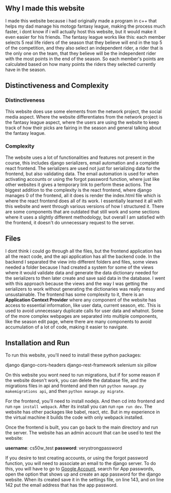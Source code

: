 ## Why I made this website
I made this website because i had originally made a program in c++ that helps my dad manage his motogp fantasy league, making the process much faster, i dont know if i will actually host this website, but it would make it even easier for his friends. The fantasy league works like this: each member selects 5 real life riders of the season that they believe will end in the top 5 of the competition, and they also select an independent rider, a rider that is the only one on the team, that they believe will be the independent rider with the most points in the end of the season. So each member's points are calculated based on how many points the riders they selected currently have in the season.

## Distinctiveness and Complexity
### Distinctiveness
This website does use some elements from the network project, the social media aspect. Where the website differentiates from the network project is the fantasy league aspect, where the users are using the website to keep track of how their picks are fairing in the season and general talking about the fantasy league.
### Complexity
The website uses a lot of functionalities and features not present in the course, this includes django serializers, email automation and a complete react frontend. The serializers are used not just for serializing data for the frontend, but also validating data. The email automation is used for when activating accounts or using the forgot password function, where just like other websites it gives a temporary link to perform these actions. The biggest addition to the complexity is the react frontend, where django manages 0 of the frontend, all it does is render the index.html file which is where the react frontend does all of its work. I essentially learned it all with this website and went through various versions of how I structured it. There are some components that are outdated that still work and some sections where it uses a slightly different methodology, but overall I am satisfied with the frontend, it doesn't do unnecessary request to the server.

## Files
I dont think i could go through all the files, but the frontend application has all the react code, and the api application has all the backend code. In the backend I separated the view into different folders and files, some views needed a folder because I had created a system for some of the views where it would validate data and generate the data dictionary needed for the serializers to then later create and save said data in the database. I went with this approach because the views and the way I was getting the serializers to work without generating the dictionaries was really messy and unsustainable. The frontend has some complexity to it, there is an **Application Context Provider** where any component of the website has access to essential information, like user data, current season, etc. This is used to avoid unnecessary duplicate calls for user data and whatnot. Some of the more complex webpages are separated into multiple components, like the season edit page, where there are many components to avoid accumulation of a lot of code, making it easier to navigate.


## Installation and Run
To run this website, you'll need to install these python packages:

django
django-cors-headers
django-rest-framework
selenium
six
pillow

On this website you wont need to run migrations, but if for some reason if the website doesn't work, you can delete the database file, and the migrations files in api and frontend and then run `python manage.py makemigrations api`, and then `python manage.py migrate`.

For the frontend, you'll need to install nodejs. And then cd into frontend and run `npm install webpack`. After its install you can run `npm run dev`. The website has other packages like babel, react, etc. But in my experience in the virtual machine it builds the code with only webpack installed.

Once the frontend is built, you can go back to the main directory and run the server. The website has an admin account that can be used to test the website:

**username**: cs50w_test
**password**: verystrongpassword

If you desire to test creating accounts, or using the forgot password function, you will need to associate an email to the django server. To do this, you will have to go to [Google Account](https://myaccount.google.com), search for App passwords, open the option that shows up and create an app password for the django website. When its created save it in the settings file, on line 143, and on line 142 put the email address that has the app password.